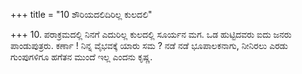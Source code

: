 +++
title = "10 ಶೌರಿಯದಲಿದಿರಿಲ್ಲ ಕುಲದಲಿ"

+++
10. ಪರಾಕ್ರಮದಲ್ಲಿ ನಿನಗೆ ಎದುರಿಲ್ಲ ಕುಲದಲ್ಲಿ ಸೂರ್ಯನ ಮಗ. ಒಡ ಹುಟ್ಟಿದವರು ಐದು ಜನರು ಪಾಂಡುಪುತ್ರರು. ಕರ್ಣಾ ! ನಿನ್ನ ವೈಭವಕ್ಕೆ ಯಾರು ಸಮ ? ನಡೆ ನಡೆ ಭೂಪಾಲಕನಾಗು, ನೀನಿರಲು ಎರಡು ಗುಂಪುಗಳಿಗೂ ಹಗೆತನ ಮುಂದೆ ಇಲ್ಲ ಎಂದನು ಕೃಷ್ಣ.